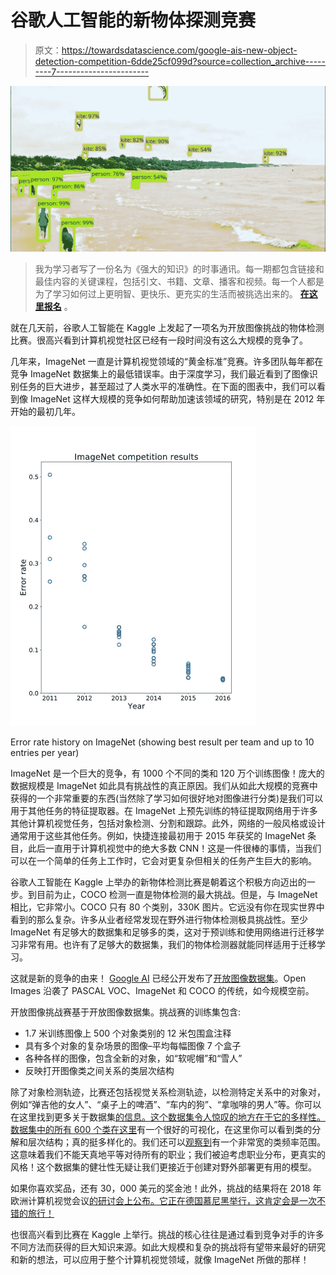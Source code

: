 # 谷歌人工智能的新物体探测竞赛

> 原文：<https://towardsdatascience.com/google-ais-new-object-detection-competition-6dde25cf099d?source=collection_archive---------7----------------------->

![](img/85e289b9f005a8a93b369bd18c3aaee2.png)

> 我为学习者写了一份名为《强大的知识》的时事通讯。每一期都包含链接和最佳内容的关键课程，包括引文、书籍、文章、播客和视频。每一个人都是为了学习如何过上更明智、更快乐、更充实的生活而被挑选出来的。 [**在这里报名**](https://mighty-knowledge.ck.page/b2d4518f88) 。

就在几天前，谷歌人工智能在 Kaggle 上发起了一项名为开放图像挑战的物体检测比赛。很高兴看到计算机视觉社区已经有一段时间没有这么大规模的竞争了。

几年来，ImageNet 一直是计算机视觉领域的“黄金标准”竞赛。许多团队每年都在竞争 ImageNet 数据集上的最低错误率。由于深度学习，我们最近看到了图像识别任务的巨大进步，甚至超过了人类水平的准确性。在下面的图表中，我们可以看到像 ImageNet 这样大规模的竞争如何帮助加速该领域的研究，特别是在 2012 年开始的最初几年。

![](img/87565c4d36591ba474b7018b02ca1e12.png)

Error rate history on ImageNet (showing best result per team and up to 10 entries per year)

ImageNet 是一个巨大的竞争，有 1000 个不同的类和 120 万个训练图像！庞大的数据规模是 ImageNet 如此具有挑战性的真正原因。我们从如此大规模的竞赛中获得的一个非常重要的东西(当然除了学习如何很好地对图像进行分类)是我们可以用于其他任务的特征提取器。在 ImageNet 上预先训练的特征提取网络用于许多其他计算机视觉任务，包括对象检测、分割和跟踪。此外，网络的一般风格或设计通常用于这些其他任务。例如，快捷连接最初用于 2015 年获奖的 ImageNet 条目，此后一直用于计算机视觉中的绝大多数 CNN！这是一件很棒的事情，当我们可以在一个简单的任务上工作时，它会对更复杂但相关的任务产生巨大的影响。

谷歌人工智能在 Kaggle 上举办的新物体检测比赛是朝着这个积极方向迈出的一步。到目前为止，COCO 检测一直是物体检测的最大挑战。但是，与 ImageNet 相比，它非常小。COCO 只有 80 个类别，330K 图片。它远没有你在现实世界中看到的那么复杂。许多从业者经常发现在野外进行物体检测极具挑战性。至少 ImageNet 有足够大的数据集和足够多的类，这对于预训练和使用网络进行迁移学习非常有用。也许有了足够大的数据集，我们的物体检测器就能同样适用于迁移学习。

这就是新的竞争的由来！ [Google AI](https://ai.google/) 已经公开发布了[开放图像数据集](https://storage.googleapis.com/openimages/web/index.html)。Open Images 沿袭了 PASCAL VOC、ImageNet 和 COCO 的传统，如今规模空前。

开放图像挑战赛基于开放图像数据集。挑战赛的训练集包含:

*   1.7 米训练图像上 500 个对象类别的 12 米包围盒注释
*   具有多个对象的复杂场景的图像–平均每幅图像 7 个盒子
*   各种各样的图像，包含全新的对象，如“软呢帽”和“雪人”
*   反映打开图像类之间关系的类层次结构

除了对象检测轨迹，比赛还包括视觉关系检测轨迹，以检测特定关系中的对象对，例如“弹吉他的女人”、“桌子上的啤酒”、“车内的狗”、“拿咖啡的男人”等。你可以在这里找到更多关于数据集[的信息。这个数据集令人惊叹的地方在于它的多样性。数据集](https://storage.googleapis.com/openimages/web/factsfigures.html)[中的所有 600 个类在这里](https://storage.googleapis.com/openimages/2018_04/bbox_labels_600_hierarchy_visualizer/circle.html)有一个很好的可视化，在这里你可以看到类的分解和层次结构；真的挺多样化的。我们还可以[观察到](https://storage.googleapis.com/openimages/web/factsfigures.html)有一个非常宽的类频率范围。这意味着我们不能天真地平等对待所有的职业；我们被迫考虑职业分布，更真实的风格！这个数据集的健壮性无疑让我们更接近于创建对野外部署更有用的模型。

如果你喜欢奖品，还有 30，000 美元的奖金池！此外，挑战的结果将在 2018 年欧洲计算机视觉会议[的研讨会上公布。它正在德国慕尼黑举行，这肯定会是一次不错的旅行！](https://eccv2018.org/)

也很高兴看到比赛在 Kaggle 上举行。挑战的核心往往是通过看到竞争对手的许多不同方法而获得的巨大知识来源。如此大规模和复杂的挑战将有望带来最好的研究和新的想法，可以应用于整个计算机视觉领域，就像 ImageNet 所做的那样！